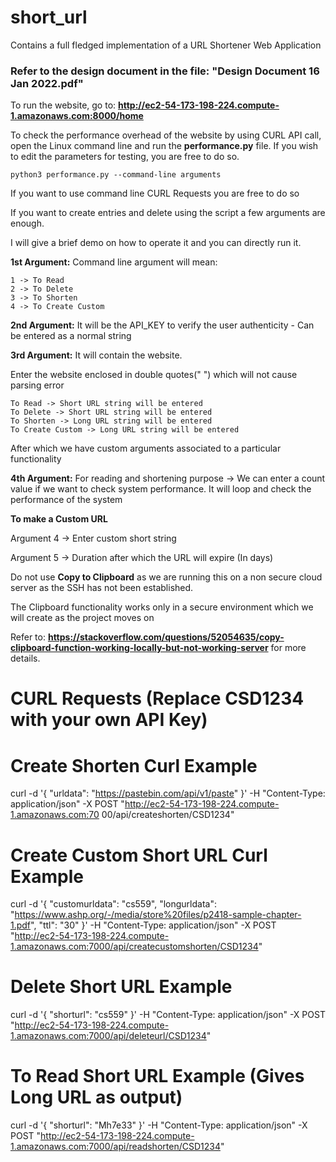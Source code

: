 # short_url
Contains a full fledged implementation of a URL Shortener Web Application

### Refer to the design document in the file: "Design Document 16 Jan 2022.pdf"

To run the website, go to: **http://ec2-54-173-198-224.compute-1.amazonaws.com:8000/home**

To check the performance overhead of the website by using CURL API call, open the Linux command line
and run the **performance.py** file. If you wish to edit the parameters for testing, you are free to do so.

```
python3 performance.py --command-line arguments
```
If you want to use command line CURL Requests you are free to do so

If you want to create entries and delete using the script a few arguments are enough.

I will give a brief demo on how to operate it and you can directly run it.

**1st Argument:**
Command line argument will mean:

```
1 -> To Read
2 -> To Delete
3 -> To Shorten
4 -> To Create Custom
```

**2nd Argument:**
It will be the API_KEY to verify the user authenticity - Can be entered as a normal string

**3rd Argument:**
It will contain the website.

Enter the website enclosed in double quotes(" ") which will not cause parsing error

```
To Read -> Short URL string will be entered
To Delete -> Short URL string will be entered
To Shorten -> Long URL string will be entered
To Create Custom -> Long URL string will be entered
```

After which we have custom arguments associated to a particular functionality

**4th Argument:**
For reading and shortening purpose -> We can enter a count value if we want to check system performance.
It will loop and check the performance of the system

**To make a Custom URL**

Argument 4 -> Enter custom short string

Argument 5 -> Duration after which the URL will expire (In days)

Do not use **Copy to Clipboard** as we are running this on a non secure cloud server as the SSH has not been established.

The Clipboard functionality works only in a secure environment which we will create as the project moves on

Refer to: **https://stackoverflow.com/questions/52054635/copy-clipboard-function-working-locally-but-not-working-server** for more details.

# **CURL Requests** (Replace CSD1234 with your own API Key)

# Create Shorten Curl Example
curl -d '{ "urldata": "https://pastebin.com/api/v1/paste" }' -H "Content-Type: application/json" -X POST "http://ec2-54-173-198-224.compute-1.amazonaws.com:70
00/api/createshorten/CSD1234"

# Create Custom Short URL Curl Example
curl -d '{ "customurldata": "cs559", "longurldata": "https://www.ashp.org/-/media/store%20files/p2418-sample-chapter-1.pdf", "ttl": "30" }' -H "Content-Type: application/json" -X POST "http://ec2-54-173-198-224.compute-1.amazonaws.com:7000/api/createcustomshorten/CSD1234"

# Delete Short URL Example
curl -d '{ "shorturl": "cs559" }' -H "Content-Type: application/json" -X POST "http://ec2-54-173-198-224.compute-1.amazonaws.com:7000/api/deleteurl/CSD1234"

# To Read Short URL Example (Gives Long URL as output)
curl -d '{ "shorturl": "Mh7e33" }' -H "Content-Type: application/json" -X POST "http://ec2-54-173-198-224.compute-1.amazonaws.com:7000/api/readshorten/CSD1234"





